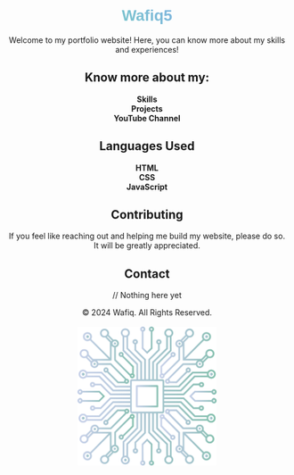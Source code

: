 <div align="center">

<h1 style="color: transparent; background-image: linear-gradient(45deg, #42d392, #647eff); background-clip: text; -webkit-background-clip: text; font-family: 'Cascadia Code', sans-serif; font-weight: 600; opacity: 0.75;">Wafiq5</h1>

Welcome to my portfolio website! Here, you can know more about my skills and experiences!

## Know more about my:

**Skills**<br>
**Projects**<br>
**YouTube Channel**<br>

## Languages Used

**HTML**<br>
**CSS**<br>
**JavaScript**<br>

## Contributing

If you feel like reaching out and helping me build my website, please do so. It will be greatly appreciated.

## Contact

// Nothing here yet

© 2024 Wafiq. All Rights Reserved. <br><br>
<img src="Pictures/Pic%20-%201%20(Landing%20%7BCPU%20CHIP%7D).svg" alt="Landing Image" width="250">

</div>
